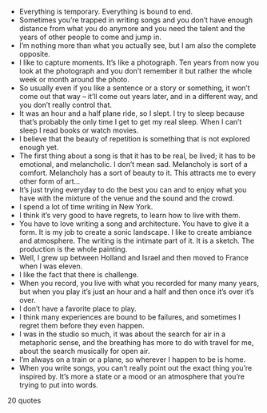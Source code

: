  - Everything is temporary. Everything is bound to end.
 - Sometimes you’re trapped in writing songs and you don’t have enough distance from what you do anymore and you need the talent and the years of other people to come and jump in.
 - I’m nothing more than what you actually see, but I am also the complete opposite.
 - I like to capture moments. It’s like a photograph. Ten years from now you look at the photograph and you don’t remember it but rather the whole week or month around the photo.
 - So usually even if you like a sentence or a story or something, it won’t come out that way – it’ll come out years later, and in a different way, and you don’t really control that.
 - It was an hour and a half plane ride, so I slept. I try to sleep because that’s probably the only time I get to get my real sleep. When I can’t sleep I read books or watch movies.
 - I believe that the beauty of repetition is something that is not explored enough yet.
 - The first thing about a song is that it has to be real, be lived; it has to be emotional, and melancholic. I don’t mean sad. Melancholy is sort of a comfort. Melancholy has a sort of beauty to it. This attracts me to every other form of art...
 - It’s just trying everyday to do the best you can and to enjoy what you have with the mixture of the venue and the sound and the crowd.
 - I spend a lot of time writing in New York.
 - I think it’s very good to have regrets, to learn how to live with them.
 - You have to love writing a song and architecture. You have to give it a form. It is my job to create a sonic landscape. I like to create ambiance and atmosphere. The writing is the intimate part of it. It is a sketch. The production is the whole painting.
 - Well, I grew up between Holland and Israel and then moved to France when I was eleven.
 - I like the fact that there is challenge.
 - When you record, you live with what you recorded for many many years, but when you play it’s just an hour and a half and then once it’s over it’s over.
 - I don’t have a favorite place to play.
 - I think many experiences are bound to be failures, and sometimes I regret them before they even happen.
 - I was in the studio so much, it was about the search for air in a metaphoric sense, and the breathing has more to do with travel for me, about the search musically for open air.
 - I’m always on a train or a plane, so wherever I happen to be is home.
 - When you write songs, you can’t really point out the exact thing you’re inspired by. It’s more a state or a mood or an atmosphere that you’re trying to put into words.

20 quotes